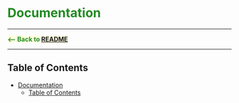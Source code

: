 <!-- This file will house the documentation for the functions and variables in main.py -->

# <span style="color:forestgreen">Documentation</span>


*****
<span style="color:forestgreen; background-color:lightyellow">__<-- Back to [README](README.md#documentaion)__</span>
*****

## Table of Contents

- [Documentation](#documentation)
  - [Table of Contents](#table-of-contents)

<br>
